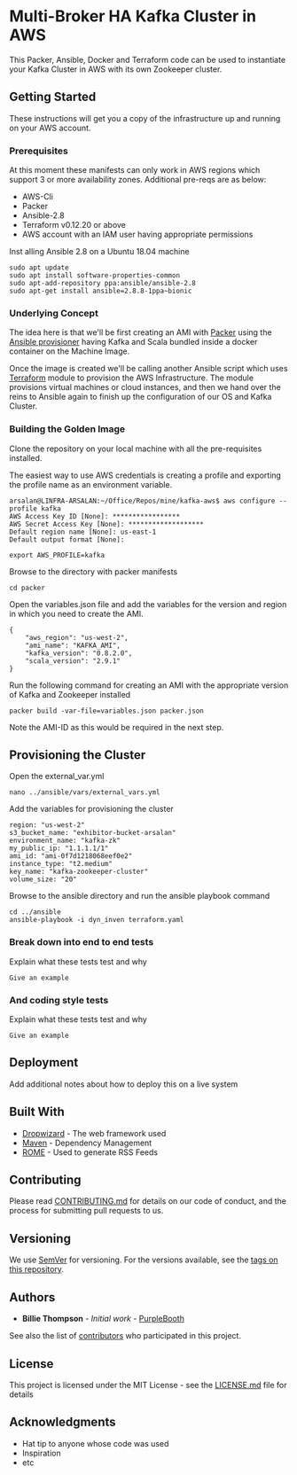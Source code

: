 # Multi-Broker HA Kafka Cluster in AWS

This Packer, Ansible, Docker and Terraform code can be used to instantiate your Kafka Cluster in AWS with its own Zookeeper cluster.

## Getting Started

These instructions will get you a copy of the infrastructure up and running on your AWS account.

### Prerequisites

At this moment these manifests can only work in AWS regions which support 3 or more availability zones. Additional pre-reqs are as below:
* AWS-Cli
* Packer
* Ansible-2.8
* Terraform v0.12.20 or above
* AWS account with an IAM user having appropriate permissions

Inst alling Ansible 2.8 on a Ubuntu 18.04 machine
```
sudo apt update
sudo apt install software-properties-common
sudo apt-add-repository ppa:ansible/ansible-2.8
sudo apt-get install ansible=2.8.8-1ppa~bionic
```

### Underlying Concept

The idea here is that we'll be first creating an AMI with [Packer](https://packer.io/) using the [Ansible provisioner](https://packer.io/docs/provisioners/ansible.html) having  Kafka and Scala bundled inside a docker container on the Machine Image.

Once the image is created we'll be calling another Ansible script which uses [Terraform](https://docs.ansible.com/ansible/latest/modules/terraform_module.html) module to provision the AWS Infrastructure. The module provisions virtual machines or cloud instances, and then we hand over the reins to Ansible again to finish up the configuration of our OS and Kafka Cluster.

### Building the Golden Image
Clone the repository on your local machine with all the pre-requisites installed.

The easiest way to use AWS credentials is creating a profile and exporting the profile name as an environment variable.

```
arsalan@LINFRA-ARSALAN:~/Office/Repos/mine/kafka-aws$ aws configure --profile kafka
AWS Access Key ID [None]: *****************
AWS Secret Access Key [None]: *******************
Default region name [None]: us-east-1
Default output format [None]:

export AWS_PROFILE=kafka
```
Browse to the directory with packer manifests
```
cd packer
```


Open the variables.json file and add the variables for the version and region in which you need to create the AMI.

```
{
    "aws_region": "us-west-2",
    "ami_name": "KAFKA_AMI",
    "kafka_version": "0.8.2.0",
    "scala_version": "2.9.1"
}
```
Run the following command for creating an AMI with the appropriate version of Kafka and Zookeeper installed

```
packer build -var-file=variables.json packer.json
```
Note the AMI-ID as this would be required in the next step.
## Provisioning the Cluster

Open the external_var.yml
```
nano ../ansible/vars/external_vars.yml
```
Add the variables for provisioning the cluster
```
region: "us-west-2"
s3_bucket_name: "exhibitor-bucket-arsalan"
environment_name: "kafka-zk"
my_public_ip: "1.1.1.1/1"
ami_id: "ami-0f7d1218068eef0e2"
instance_type: "t2.medium"
key_name: "kafka-zookeeper-cluster"
volume_size: "20"
```

Browse to the ansible directory and run the ansible playbook command
```
cd ../ansible
ansible-playbook -i dyn_inven terraform.yaml
```
### Break down into end to end tests

Explain what these tests test and why

```
Give an example
```

### And coding style tests

Explain what these tests test and why

```
Give an example
```

## Deployment

Add additional notes about how to deploy this on a live system

## Built With

* [Dropwizard](http://www.dropwizard.io/1.0.2/docs/) - The web framework used
* [Maven](https://maven.apache.org/) - Dependency Management
* [ROME](https://rometools.github.io/rome/) - Used to generate RSS Feeds

## Contributing

Please read [CONTRIBUTING.md](https://gist.github.com/PurpleBooth/b24679402957c63ec426) for details on our code of conduct, and the process for submitting pull requests to us.

## Versioning

We use [SemVer](http://semver.org/) for versioning. For the versions available, see the [tags on this repository](https://github.com/your/project/tags). 

## Authors

* **Billie Thompson** - *Initial work* - [PurpleBooth](https://github.com/PurpleBooth)

See also the list of [contributors](https://github.com/your/project/contributors) who participated in this project.

## License

This project is licensed under the MIT License - see the [LICENSE.md](LICENSE.md) file for details

## Acknowledgments

* Hat tip to anyone whose code was used
* Inspiration
* etc

